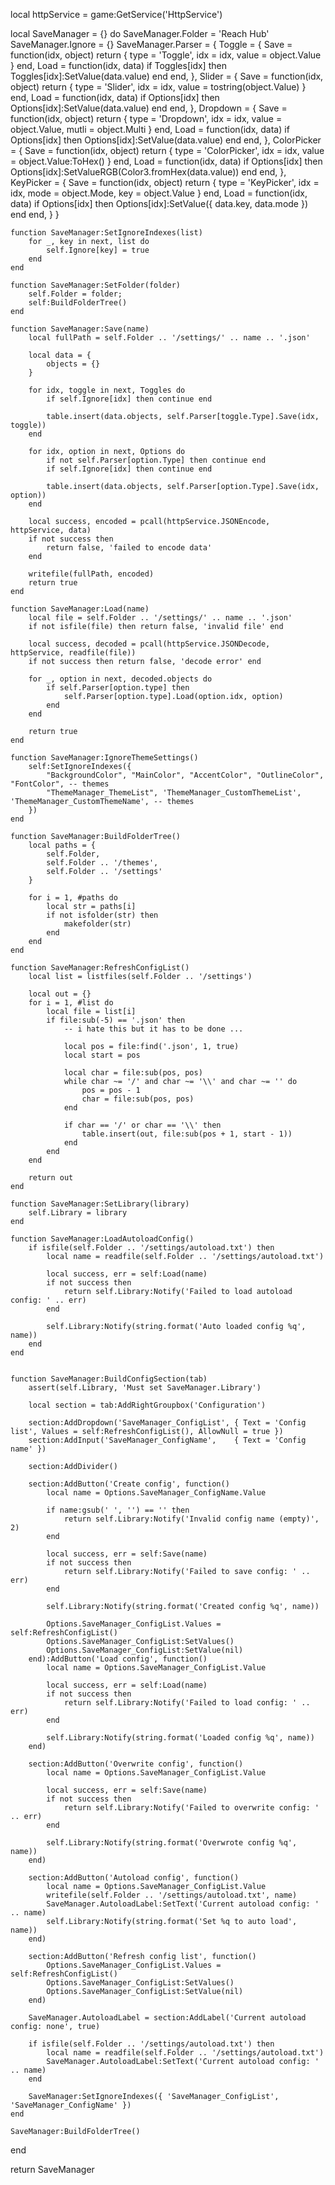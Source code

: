 local httpService = game:GetService('HttpService')

local SaveManager = {} do
    SaveManager.Folder = 'Reach Hub'
    SaveManager.Ignore = {}
    SaveManager.Parser = {
        Toggle = {
            Save = function(idx, object) 
                return { type = 'Toggle', idx = idx, value = object.Value } 
            end,
            Load = function(idx, data)
                if Toggles[idx] then 
                    Toggles[idx]:SetValue(data.value)
                end
            end,
        },
        Slider = {
            Save = function(idx, object)
                return { type = 'Slider', idx = idx, value = tostring(object.Value) }
            end,
            Load = function(idx, data)
                if Options[idx] then 
                    Options[idx]:SetValue(data.value)
                end
            end,
        },
        Dropdown = {
            Save = function(idx, object)
                return { type = 'Dropdown', idx = idx, value = object.Value, mutli = object.Multi }
            end,
            Load = function(idx, data)
                if Options[idx] then 
                    Options[idx]:SetValue(data.value)
                end
            end,
        },
        ColorPicker = {
            Save = function(idx, object)
                return { type = 'ColorPicker', idx = idx, value = object.Value:ToHex() }
            end,
            Load = function(idx, data)
                if Options[idx] then 
                    Options[idx]:SetValueRGB(Color3.fromHex(data.value))
                end
            end,
        },
        KeyPicker = {
            Save = function(idx, object)
                return { type = 'KeyPicker', idx = idx, mode = object.Mode, key = object.Value }
            end,
            Load = function(idx, data)
                if Options[idx] then 
                    Options[idx]:SetValue({ data.key, data.mode })
                end
            end,
        }
    }

    function SaveManager:SetIgnoreIndexes(list)
        for _, key in next, list do
            self.Ignore[key] = true
        end
    end

    function SaveManager:SetFolder(folder)
        self.Folder = folder;
        self:BuildFolderTree()
    end

    function SaveManager:Save(name)
        local fullPath = self.Folder .. '/settings/' .. name .. '.json'

        local data = {
            objects = {}
        }

        for idx, toggle in next, Toggles do
            if self.Ignore[idx] then continue end

            table.insert(data.objects, self.Parser[toggle.Type].Save(idx, toggle))
        end

        for idx, option in next, Options do
            if not self.Parser[option.Type] then continue end
            if self.Ignore[idx] then continue end

            table.insert(data.objects, self.Parser[option.Type].Save(idx, option))
        end	

        local success, encoded = pcall(httpService.JSONEncode, httpService, data)
        if not success then
            return false, 'failed to encode data'
        end

        writefile(fullPath, encoded)
        return true
    end

    function SaveManager:Load(name)
        local file = self.Folder .. '/settings/' .. name .. '.json'
        if not isfile(file) then return false, 'invalid file' end

        local success, decoded = pcall(httpService.JSONDecode, httpService, readfile(file))
        if not success then return false, 'decode error' end

        for _, option in next, decoded.objects do
            if self.Parser[option.type] then
                self.Parser[option.type].Load(option.idx, option)
            end
        end

        return true
    end

    function SaveManager:IgnoreThemeSettings()
        self:SetIgnoreIndexes({ 
            "BackgroundColor", "MainColor", "AccentColor", "OutlineColor", "FontColor", -- themes
            "ThemeManager_ThemeList", 'ThemeManager_CustomThemeList', 'ThemeManager_CustomThemeName', -- themes
        })
    end

    function SaveManager:BuildFolderTree()
        local paths = {
            self.Folder,
            self.Folder .. '/themes',
            self.Folder .. '/settings'
        }

        for i = 1, #paths do
            local str = paths[i]
            if not isfolder(str) then
                makefolder(str)
            end
        end
    end

    function SaveManager:RefreshConfigList()
        local list = listfiles(self.Folder .. '/settings')

        local out = {}
        for i = 1, #list do
            local file = list[i]
            if file:sub(-5) == '.json' then
                -- i hate this but it has to be done ...

                local pos = file:find('.json', 1, true)
                local start = pos

                local char = file:sub(pos, pos)
                while char ~= '/' and char ~= '\\' and char ~= '' do
                    pos = pos - 1
                    char = file:sub(pos, pos)
                end

                if char == '/' or char == '\\' then
                    table.insert(out, file:sub(pos + 1, start - 1))
                end
            end
        end
        
        return out
    end

    function SaveManager:SetLibrary(library)
        self.Library = library
    end

    function SaveManager:LoadAutoloadConfig()
        if isfile(self.Folder .. '/settings/autoload.txt') then
            local name = readfile(self.Folder .. '/settings/autoload.txt')

            local success, err = self:Load(name)
            if not success then
                return self.Library:Notify('Failed to load autoload config: ' .. err)
            end

            self.Library:Notify(string.format('Auto loaded config %q', name))
        end
    end


    function SaveManager:BuildConfigSection(tab)
        assert(self.Library, 'Must set SaveManager.Library')

        local section = tab:AddRightGroupbox('Configuration')

        section:AddDropdown('SaveManager_ConfigList', { Text = 'Config list', Values = self:RefreshConfigList(), AllowNull = true })
        section:AddInput('SaveManager_ConfigName',    { Text = 'Config name' })

        section:AddDivider()

        section:AddButton('Create config', function()
            local name = Options.SaveManager_ConfigName.Value

            if name:gsub(' ', '') == '' then 
                return self.Library:Notify('Invalid config name (empty)', 2)
            end

            local success, err = self:Save(name)
            if not success then
                return self.Library:Notify('Failed to save config: ' .. err)
            end

            self.Library:Notify(string.format('Created config %q', name))

            Options.SaveManager_ConfigList.Values = self:RefreshConfigList()
            Options.SaveManager_ConfigList:SetValues()
            Options.SaveManager_ConfigList:SetValue(nil)
        end):AddButton('Load config', function()
            local name = Options.SaveManager_ConfigList.Value

            local success, err = self:Load(name)
            if not success then
                return self.Library:Notify('Failed to load config: ' .. err)
            end

            self.Library:Notify(string.format('Loaded config %q', name))
        end)

        section:AddButton('Overwrite config', function()
            local name = Options.SaveManager_ConfigList.Value

            local success, err = self:Save(name)
            if not success then
                return self.Library:Notify('Failed to overwrite config: ' .. err)
            end

            self.Library:Notify(string.format('Overwrote config %q', name))
        end)
        
        section:AddButton('Autoload config', function()
            local name = Options.SaveManager_ConfigList.Value
            writefile(self.Folder .. '/settings/autoload.txt', name)
            SaveManager.AutoloadLabel:SetText('Current autoload config: ' .. name)
            self.Library:Notify(string.format('Set %q to auto load', name))
        end)

        section:AddButton('Refresh config list', function()
            Options.SaveManager_ConfigList.Values = self:RefreshConfigList()
            Options.SaveManager_ConfigList:SetValues()
            Options.SaveManager_ConfigList:SetValue(nil)
        end)

        SaveManager.AutoloadLabel = section:AddLabel('Current autoload config: none', true)

        if isfile(self.Folder .. '/settings/autoload.txt') then
            local name = readfile(self.Folder .. '/settings/autoload.txt')
            SaveManager.AutoloadLabel:SetText('Current autoload config: ' .. name)
        end

        SaveManager:SetIgnoreIndexes({ 'SaveManager_ConfigList', 'SaveManager_ConfigName' })
    end

    SaveManager:BuildFolderTree()
end

return SaveManager
